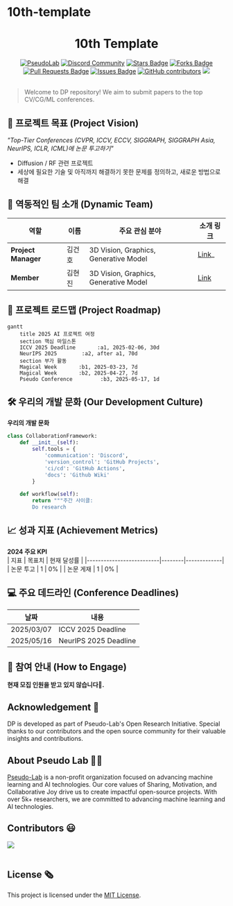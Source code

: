 # 10th-template

<h1 align="center"> 10th Template </h1>

<div align="center">
<a href="https://pseudo-lab.com"><img src="https://img.shields.io/badge/PseudoLab-S10-3776AB" alt="PseudoLab"/></a>
<a href="https://discord.gg/EPurkHVtp2"><img src="https://img.shields.io/badge/Discord-BF40BF" alt="Discord Community"/></a>
<a href="https://github.com/Pseudo-Lab/10th-template/stargazers"><img src="https://img.shields.io/github/stars/Pseudo-Lab/DP_Diffusion_Paper" alt="Stars Badge"/></a>
<a href="https://github.com/Pseudo-Lab/10th-template/network/members"><img src="https://img.shields.io/github/forks/Pseudo-Lab/DP_Diffusion_Paper" alt="Forks Badge"/></a>
<a href="https://github.com/Pseudo-Lab/10th-template/pulls"><img src="https://img.shields.io/github/issues-pr/Pseudo-Lab/DP_Diffusion_Paper" alt="Pull Requests Badge"/></a>
<a href="https://github.com/Pseudo-Lab/10th-template/issues"><img src="https://img.shields.io/github/issues/Pseudo-Lab/DP_Diffusion_Paper" alt="Issues Badge"/></a>
<a href="https://github.com/Pseudo-Lab/10th-template/graphs/contributors"><img alt="GitHub contributors" src="https://img.shields.io/github/contributors/Pseudo-Lab/DP_Diffusion_Paper?color=2b9348"></a>
<a href="https://hits.seeyoufarm.com"><img src="https://hits.seeyoufarm.com/api/count/incr/badge.svg?url=https%3A%2F%2Fgithub.com%2Fpseudo-lab%2FDP_Diffusion_Paper&count_bg=%2379C83D&title_bg=%23555555&icon=&icon_color=%23E7E7E7&title=hits&edge_flat=false"/></a>
</div>
<br>

<!-- sheilds: https://shields.io/ -->
<!-- hits badge: https://hits.seeyoufarm.com/ -->

> Welcome to DP repository! We aim to submit papers to the top CV/CG/ML conferences.

## 🌟 프로젝트 목표 (Project Vision)
_"Top-Tier Conferences (CVPR, ICCV, ECCV, SIGGRAPH, SIGGRAPH Asia, NeurIPS, ICLR, ICML)에 논문 투고하기"_  
- Diffusion / RF 관련 프로젝트
- 세상에 필요한 기술 및 아직까지 해결하기 못한 문제를 정의하고, 새로운 방법으로 해결

## 🧑 역동적인 팀 소개 (Dynamic Team)

| 역할          | 이름 | 주요 관심 분야                          | 소개 링크 |
|---------------|------|----------------------------------------|-------|
| **Project Manager** | 김건호 | 3D Vision, Graphics, Generative Model | [Link](https://soulmates2.github.io/)_ |
| **Member** | 김현진 | 3D Vision, Graphics, Generative Model | [Link](https://kormachine.github.io/) |


## 🚀 프로젝트 로드맵 (Project Roadmap)
```mermaid
gantt
    title 2025 AI 프로젝트 여정
    section 핵심 마일스톤
    ICCV 2025 Deadline       :a1, 2025-02-06, 30d
    NeurIPS 2025        :a2, after a1, 70d
    section 부가 활동
    Magical Week       :b1, 2025-03-23, 7d
    Magical Week       :b2, 2025-04-27, 7d
    Pseudo Conference         :b3, 2025-05-17, 1d
```


## 🛠️ 우리의 개발 문화 (Our Development Culture)
**우리의 개발 문화**  
```python
class CollaborationFramework:
    def __init__(self):
        self.tools = {
            'communication': 'Discord',
            'version_control': 'GitHub Projects',
            'ci/cd': 'GitHub Actions',
            'docs': 'Github Wiki'
        }
    
    def workflow(self):
        return """주간 사이클:
        Do research
```


## 📈 성과 지표 (Achievement Metrics)
**2024 주요 KPI**  
| 지표                     | 목표치 | 현재 달성률 |
|--------------------------|--------|-------------|
| 논문 투고                  | 1      | 0%          |
| 논문 게재                  | 1      | 0%          | 


## 💻 주요 데드라인 (Conference Deadlines)

| 날짜 | 내용 |
| ---------- | -------- |
| 2025/03/07 | ICCV 2025 Deadline    |
| 2025/05/16 | NeurIPS 2025 Deadline | 


## 🌱 참여 안내 (How to Engage)
**현재 모집 인원을 받고 있지 않습니다🥲.**  

## Acknowledgement 🙏

DP is developed as part of Pseudo-Lab's Open Research Initiative. Special thanks to our contributors and the open source community for their valuable insights and contributions.

## About Pseudo Lab 👋🏼</h2>

[Pseudo-Lab](https://pseudo-lab.com/) is a non-profit organization focused on advancing machine learning and AI technologies. Our core values of Sharing, Motivation, and Collaborative Joy drive us to create impactful open-source projects. With over 5k+ researchers, we are committed to advancing machine learning and AI technologies.

<h2>Contributors 😃</h2>
<a href="https://github.com/Pseudo-Lab/DP_Diffusion_Paper/graphs/contributors">
  <img src="https://contrib.rocks/image?repo=Pseudo-Lab/DP_Diffusion_Paper" />
</a>
<br><br>

<h2>License 🗞</h2>

This project is licensed under the [MIT License](https://opensource.org/licenses/MIT).
